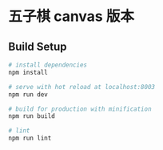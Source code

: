 五子棋 canvas 版本
===

## Build Setup

``` bash
# install dependencies
npm install

# serve with hot reload at localhost:8003
npm run dev

# build for production with minification
npm run build

# lint
npm run lint

```
